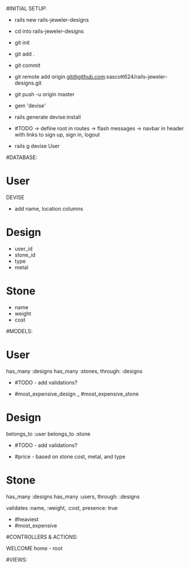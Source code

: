 #INITIAL SETUP:
- rails new rails-jeweler-designs
- cd into rails-jeweler-designs
- git init
- git add .
- git commit
- git remote add origin git@github.com:sascott624/rails-jeweler-designs.git
- git push -u origin master

- gem 'devise'
- rails generate devise:install
- #TODO -> define root in routes
        -> flash messages
        -> navbar in header with links to sign up, sign in, logout
- rails g devise User


#DATABASE:

User
=======================================
DEVISE
- add name, location columns

Design
=======================================
- user_id
- stone_id
- type
- metal

Stone
=======================================
- name
- weight
- cost


#MODELS:

User
=======================================
has_many :designs
has_many :stones, through: :designs

- #TODO - add validations?

- #most_expensive_design
_ #most_expensive_stone

Design
=======================================
belongs_to :user
belongs_to :stone

- #TODO - add validations?

- #price - based on stone cost, metal, and type

Stone
=======================================
has_many :designs
has_many :users, through: :designs

validates :name, :weight, :cost, presence: true

- #heaviest
- #most_expensive


#CONTROLLERS & ACTIONS:

WELCOME
home - root

#VIEWS:
